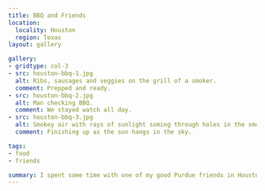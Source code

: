 ```yaml
---
title: BBQ and Friends
location:
  locality: Houston
  region: Texas
layout: gallery

gallery:
- gridtype: col-3
- src: houston-bbq-1.jpg
  alt: Ribs, sausages and veggies on the grill of a smoker.
  comment: Prepped and ready.
- src: houston-bbq-2.jpg
  alt: Man checking BBQ.
  comment: We stayed watch all day.
- src: houston-bbq-3.jpg
  alt: Smokey air with rays of sunlight soming through holes in the smoker.
  comment: Finishing up as the sun hangs in the sky.

tags:
- food
- friends

summary: I spent some time with one of my good Purdue friends in Houston. While I was there he whipped up a special treat — six racks of ribs on his smoker!
---
```

